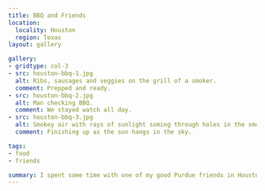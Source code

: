 ```yaml
---
title: BBQ and Friends
location:
  locality: Houston
  region: Texas
layout: gallery

gallery:
- gridtype: col-3
- src: houston-bbq-1.jpg
  alt: Ribs, sausages and veggies on the grill of a smoker.
  comment: Prepped and ready.
- src: houston-bbq-2.jpg
  alt: Man checking BBQ.
  comment: We stayed watch all day.
- src: houston-bbq-3.jpg
  alt: Smokey air with rays of sunlight soming through holes in the smoker.
  comment: Finishing up as the sun hangs in the sky.

tags:
- food
- friends

summary: I spent some time with one of my good Purdue friends in Houston. While I was there he whipped up a special treat — six racks of ribs on his smoker!
---
```

